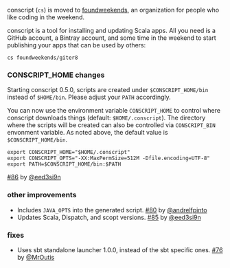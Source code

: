   [76]: https://github.com/foundweekends/conscript/pull/76
  [80]: https://github.com/foundweekends/conscript/pull/80
  [85]: https://github.com/foundweekends/conscript/pull/85
  [86]: https://github.com/foundweekends/conscript/pull/86
  [@MrOutis]: https://github.com/MrOutis
  [@andrelfpinto]: https://github.com/andrelfpinto
  [@eed3si9n]: https://github.com/eed3si9n
  [fw]: https://twitter.com/eed3si9n/status/718906550568534018

conscript (`cs`) is moved to [foundweekends][fw], an organization for people who like coding in the weekend.

conscript is a tool for installing and updating Scala apps.
All you need is a GitHub account, a Bintray account, and some time in the weekend to start publishing your apps that can be used by others:

    cs foundweekends/giter8

### CONSCRIPT_HOME changes

Starting conscript 0.5.0, scripts are created under `$CONSCRIPT_HOME/bin` instead of `$HOME/bin`. Please adjust your `PATH` accordingly.

You can now use the environment variable `CONSCRIPT_HOME` to control where conscript downloads things (default: `$HOME/.conscript`).
The directory where the scripts will be created can also be controlled via `CONSCRIPT_BIN` envonment variable. As noted above, the default value is `$CONSCRIPT_HOME/bin`.

    export CONSCRIPT_HOME="$HOME/.conscript"
    export CONSCRIPT_OPTS="-XX:MaxPermSize=512M -Dfile.encoding=UTF-8"
    export PATH=$CONSCRIPT_HOME/bin:$PATH

[#86][86] by [@eed3si9n][@eed3si9n]

### other improvements

- Includes `JAVA_OPTS` into the generated script. [#80][80] by [@andrelfpinto][@andrelfpinto]
- Updates Scala, Dispatch, and scopt versions. [#85][85] by [@eed3si9n][@eed3si9n]

### fixes

- Uses sbt standalone launcher 1.0.0, instead of the sbt specific ones. [#76][76] by [@MrOutis][@MrOutis]
